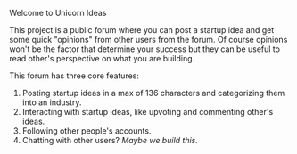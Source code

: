 Welcome to Unicorn Ideas

This project is a public forum where you can post a startup idea and get some quick "opinions" from other users from the forum. Of course opinions won't be the factor that determine your success but they can be useful to read other's perspective on what you are building. 

This forum has three core features:

1) Posting startup ideas in a max of 136 characters and categorizing them into an industry.
2) Interacting with startup ideas, like upvoting and commenting other's ideas.
3) Following other people's accounts. 
4) Chatting with other users? *Maybe we build this.*